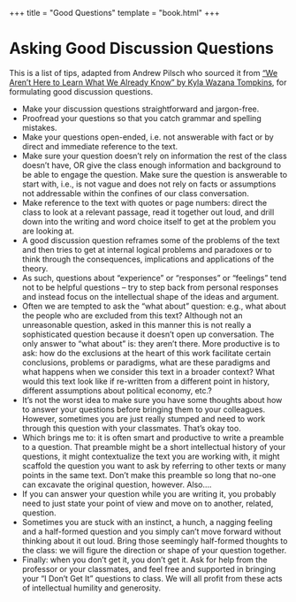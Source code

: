 +++
title = "Good Questions"
template = "book.html"
+++
# Asking Good Discussion Questions

This is a list of tips, adapted from Andrew Pilsch who sourced it from [“We Aren’t Here to Learn What We Already Know” by Kyla Wazana Tompkins](http://avidly.lareviewofbooks.org/2016/09/13/we-arent-here-to-learn-what-we-know-we-already-know/), for formulating good discussion questions.

- Make your discussion questions straightforward and jargon-free.
- Proofread your questions so that you catch grammar and spelling mistakes.
- Make your questions open-ended, i.e. not answerable with fact or by direct and immediate reference to the text.
- Make sure your question doesn’t rely on information the rest of the class doesn’t have, OR give the class enough information and background to be able to engage the question. Make sure the question is answerable to start with, i.e., is not vague and does not rely on facts or assumptions not addressable within the confines of our class conversation.
- Make reference to the text with quotes or page numbers: direct the class to look at a relevant passage, read it together out loud, and drill down into the writing and word choice itself to get at the problem you are looking at.
- A good discussion question reframes some of the problems of the text and then tries to get at internal logical problems and paradoxes or to think through the consequences, implications and applications of the theory.
- As such, questions about “experience” or “responses” or “feelings” tend not to be helpful questions – try to step back from personal responses and instead focus on the intellectual shape of the ideas and argument.
- Often we are tempted to ask the “what about” question: e.g., what about the people who are excluded from this text? Although not an unreasonable question, asked in this manner this is not really a sophisticated question because it doesn’t open up conversation. The only answer to “what about” is: they aren’t there. More productive is to ask: how do the exclusions at the heart of this work facilitate certain conclusions, problems or paradigms, what are these paradigms and what happens when we consider this text in a broader context? What would this text look like if re-written from a different point in history, different assumptions about political economy, etc.?
- It’s not the worst idea to make sure you have some thoughts about how to answer your questions before bringing them to your colleagues. However, sometimes you are just really stumped and need to work through this question with your classmates. That’s okay too.
- Which brings me to: it is often smart and productive to write a preamble to a question. That preamble might be a short intellectual history of your questions, it might contextualize the text you are working with, it might scaffold the question you want to ask by referring to other texts or many points in the same text. Don’t make this preamble so long that no-one can excavate the original question, however. Also….
- If you can answer your question while you are writing it, you probably need to just state your point of view and move on to another, related, question.
- Sometimes you are stuck with an instinct, a hunch, a nagging feeling and a half-formed question and you simply can’t move forward without thinking about it out loud. Bring those seemingly half-formed thoughts to the class: we will figure the direction or shape of your question together.
- Finally: when you don’t get it, you don’t get it. Ask for help from the professor or your classmates, and feel free and supported in bringing your “I Don’t Get It” questions to class. We will all profit from these acts of intellectual humility and generosity.